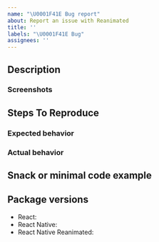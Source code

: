 ```yaml
---
name: "\U0001F41E Bug report"
about: Report an issue with Reanimated
title: ''
labels: "\U0001F41E Bug"
assignees: ''
---
```


<!--
NOTE: please submit only bug reports here, any new questions or feature requests should be submitted in Discussions:
https://github.com/software-mansion/react-native-reanimated/discussions
 -->

## Description

<!--
Tell us what's happening here.
-->

### Screenshots

## Steps To Reproduce

<!--
1. 
2. 
3. 
-->

### Expected behavior

### Actual behavior

## Snack or minimal code example

<!--
Please provide a Snack ([https://snack.expo.io/](https://snack.expo.io/)) or provide a minimal code example that reproduces the problem.
Here are some tips for providing a minimal example: [https://stackoverflow.com/help/mcve](https://stackoverflow.com/help/mcve).
-->

## Package versions

<!--
Fill in your Reanimated and React Native versions below.

List other libraries if relevant.
-->

- React:
- React Native:
- React Native Reanimated:
